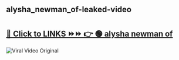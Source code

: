 
 ## alysha_newman_of-leaked-video 

# <h2><a href="https://clipsfans.com/alysha_newman_of&ref=git">🔗 Click to LINKS ⏩⏩ 👉 🟢 alysha newman of </a></h2>

<a href="https://clipsfans.com/alysha_newman_of&ref=git" rel="nofollow" data-target="animated-image.originalLink"><img src="https://i.ibb.co.com/xMMVF88/686577567.gif" alt="Viral Video Original" style="max-width: 100%; display: inline-block;" data-target="animated-image.originalImage"></a>
